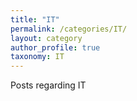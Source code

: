 ```yaml
---
title: "IT"
permalink: /categories/IT/
layout: category
author_profile: true
taxonomy: IT
---
```


Posts regarding IT